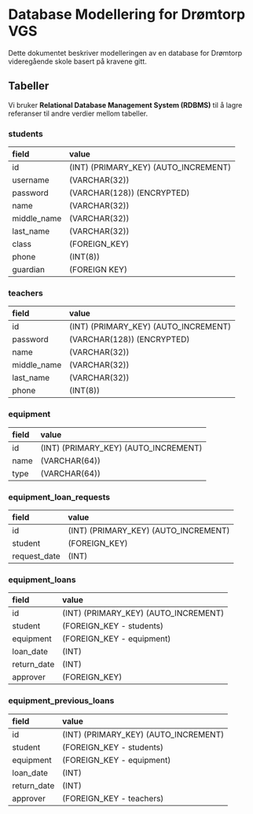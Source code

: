 # Database Modellering for Drømtorp VGS

Dette dokumentet beskriver modelleringen av en database for Drømtorp videregående skole basert på kravene gitt.

## Tabeller

Vi bruker **Relational Database Management System (RDBMS)** til å lagre referanser til andre verdier mellom tabeller.



### students
| field       | value                                  |
| :---------- | :------------------------------------- |
| id          | (INT) (PRIMARY_KEY) (AUTO_INCREMENT) |
| username    | (VARCHAR(32))                        |
| password    | (VARCHAR(128)) (ENCRYPTED)           |
| name        | (VARCHAR(32))                        |
| middle_name | (VARCHAR(32))                        |
| last_name   | (VARCHAR(32))                        |
| class       | (FOREIGN_KEY)                        |
| phone       | (INT(8))                             |
| guardian    | (FOREIGN KEY)                        |



### teachers

| field       | value                                  |
| :---------- | :------------------------------------- |
| id          | (INT) (PRIMARY_KEY) (AUTO_INCREMENT) |
| password    | (VARCHAR(128)) (ENCRYPTED)           |
| name        | (VARCHAR(32))                        |
| middle_name | (VARCHAR(32))                        |
| last_name   | (VARCHAR(32))                        |
| phone       | (INT(8))                             |



### equipment

| field | value                                  |
| :---- | :------------------------------------- |
| id    | (INT) (PRIMARY_KEY) (AUTO_INCREMENT) |
| name  | (VARCHAR(64))                        |
| type  | (VARCHAR(64))                        |



### equipment_loan_requests

| field        | value                                  |
| :----------- | :------------------------------------- |
| id           | (INT) (PRIMARY_KEY) (AUTO_INCREMENT) |
| student      | (FOREIGN_KEY)                        |
| request_date | (INT)                                |



### equipment_loans

| field       | value                                  |
| :---------- | :------------------------------------- |
| id          | (INT) (PRIMARY_KEY) (AUTO_INCREMENT) |
| student     | (FOREIGN_KEY - students)             |
| equipment   | (FOREIGN_KEY - equipment)            |
| loan_date   | (INT)                                |
| return_date | (INT)                                |
| approver    | (FOREIGN_KEY)                        |



### equipment_previous_loans

| field       | value                                  |
| :---------- | :------------------------------------- |
| id          | (INT) (PRIMARY_KEY) (AUTO_INCREMENT) |
| student     | (FOREIGN_KEY - students)             |
| equipment   | (FOREIGN_KEY - equipment)            |
| loan_date   | (INT)                                |
| return_date | (INT)                                |
| approver    | (FOREIGN_KEY - teachers)             |